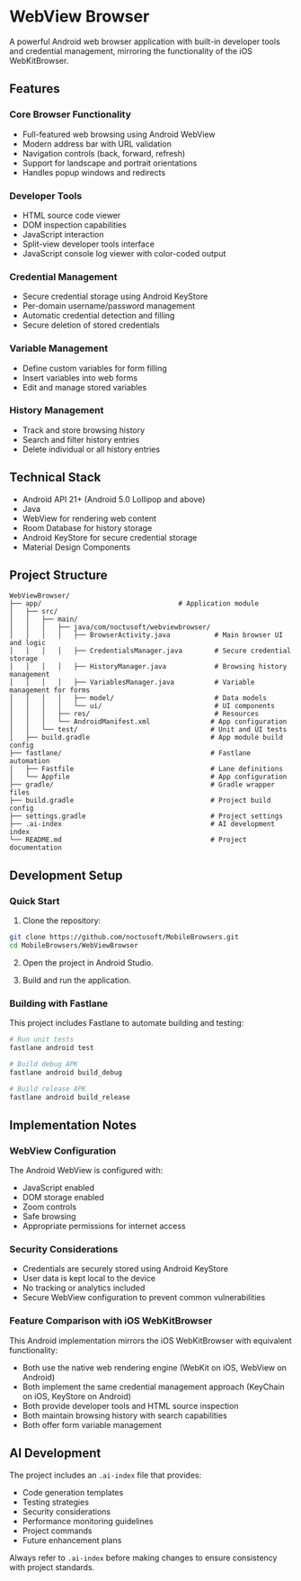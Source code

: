 # WebView Browser

A powerful Android web browser application with built-in developer tools and credential management, mirroring the functionality of the iOS WebKitBrowser.

## Features

### Core Browser Functionality

* Full-featured web browsing using Android WebView
* Modern address bar with URL validation
* Navigation controls (back, forward, refresh)
* Support for landscape and portrait orientations
* Handles popup windows and redirects

### Developer Tools

* HTML source code viewer
* DOM inspection capabilities
* JavaScript interaction
* Split-view developer tools interface
* JavaScript console log viewer with color-coded output

### Credential Management

* Secure credential storage using Android KeyStore
* Per-domain username/password management
* Automatic credential detection and filling
* Secure deletion of stored credentials

### Variable Management

* Define custom variables for form filling
* Insert variables into web forms
* Edit and manage stored variables

### History Management

* Track and store browsing history
* Search and filter history entries
* Delete individual or all history entries

## Technical Stack

* Android API 21+ (Android 5.0 Lollipop and above)
* Java
* WebView for rendering web content
* Room Database for history storage
* Android KeyStore for secure credential storage
* Material Design Components

## Project Structure

```plaintext
WebViewBrowser/
├── app/                                  # Application module
│   ├── src/
│   │   ├── main/
│   │   │   ├── java/com/noctusoft/webviewbrowser/
│   │   │   │   ├── BrowserActivity.java           # Main browser UI and logic
│   │   │   │   ├── CredentialsManager.java        # Secure credential storage
│   │   │   │   ├── HistoryManager.java            # Browsing history management
│   │   │   │   ├── VariablesManager.java          # Variable management for forms
│   │   │   │   ├── model/                         # Data models
│   │   │   │   └── ui/                            # UI components
│   │   │   ├── res/                               # Resources
│   │   │   └── AndroidManifest.xml               # App configuration
│   │   └── test/                                 # Unit and UI tests
│   ├── build.gradle                              # App module build config
├── fastlane/                                     # Fastlane automation
│   ├── Fastfile                                  # Lane definitions
│   └── Appfile                                   # App configuration
├── gradle/                                       # Gradle wrapper files
├── build.gradle                                  # Project build config
├── settings.gradle                               # Project settings
├── .ai-index                                     # AI development index
└── README.md                                     # Project documentation
```

## Development Setup

### Quick Start

1. Clone the repository:

```bash
git clone https://github.com/noctusoft/MobileBrowsers.git
cd MobileBrowsers/WebViewBrowser
```

2. Open the project in Android Studio.

3. Build and run the application.

### Building with Fastlane

This project includes Fastlane to automate building and testing:

```bash
# Run unit tests
fastlane android test

# Build debug APK
fastlane android build_debug

# Build release APK
fastlane android build_release
```

## Implementation Notes

### WebView Configuration

The Android WebView is configured with:
- JavaScript enabled
- DOM storage enabled
- Zoom controls
- Safe browsing
- Appropriate permissions for internet access

### Security Considerations

- Credentials are securely stored using Android KeyStore
- User data is kept local to the device
- No tracking or analytics included
- Secure WebView configuration to prevent common vulnerabilities

### Feature Comparison with iOS WebKitBrowser

This Android implementation mirrors the iOS WebKitBrowser with equivalent functionality:
- Both use the native web rendering engine (WebKit on iOS, WebView on Android)
- Both implement the same credential management approach (KeyChain on iOS, KeyStore on Android)
- Both provide developer tools and HTML source inspection
- Both maintain browsing history with search capabilities
- Both offer form variable management

## AI Development

The project includes an `.ai-index` file that provides:
* Code generation templates
* Testing strategies
* Security considerations
* Performance monitoring guidelines
* Project commands
* Future enhancement plans

Always refer to `.ai-index` before making changes to ensure consistency with project standards.
